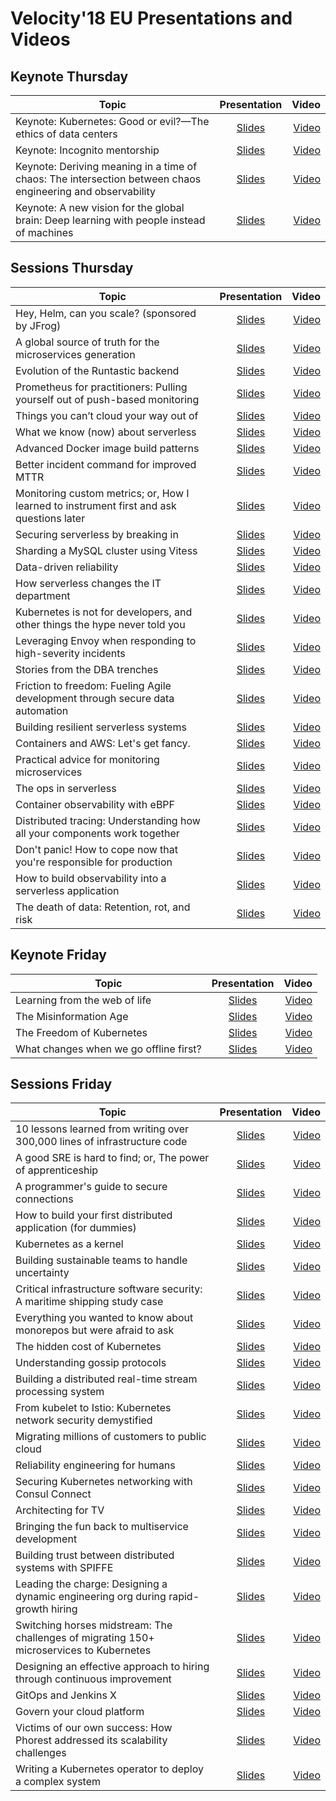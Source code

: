 # Velocity'18 EU Presentations and Videos


## Keynote Thursday

| Topic        | Presentation          | Video  |
| ------------- |:-------------:| -----:|
| Keynote: Kubernetes: Good or evil?—The ethics of data centers | [Slides]() |[Video]() |
| Keynote: Incognito mentorship | [Slides]() |[Video](https://youtu.be/ETIf2GDrWMA) |
| Keynote: Deriving meaning in a time of chaos: The intersection between chaos engineering and observability | [Slides]() |[Video](https://www.oreilly.com/ideas/deriving-meaning-in-a-time-of-chaos) |
| Keynote: A new vision for the global brain: Deep learning with people instead of machines | [Slides]() |[Video](https://www.oreilly.com/ideas/a-new-vision-for-the-global-brain-deep-learning-with-people-instead-of-machines) |


## Sessions Thursday

| Topic        | Presentation          | Video  |
| ------------- |:-------------:| -----:|
| Hey, Helm, can you scale? (sponsored by JFrog) |[Slides]() |[Video]() |
| A global source of truth for the microservices generation |[Slides]() |[Video]() |
| Evolution of the Runtastic backend |[Slides]() |[Video]() |
| Prometheus for practitioners: Pulling yourself out of push-based monitoring |[Slides]() |[Video]() |
| Things you can’t cloud your way out of |[Slides]() |[Video]() |
| What we know (now) about serverless |[Slides]() |[Video]() |
| Advanced Docker image build patterns |[Slides]() |[Video]() |
| Better incident command for improved MTTR |[Slides]() |[Video]() |
| Monitoring custom metrics; or, How I learned to instrument first and ask questions later |[Slides]() |[Video]() |
| Securing serverless by breaking in |[Slides]() |[Video]() |
| Sharding a MySQL cluster using Vitess |[Slides]() |[Video]() |
| Data-driven reliability |[Slides]() |[Video]() |
| How serverless changes the IT department |[Slides](https://cdn.oreillystatic.com/en/assets/1/event/276/How%20serverless%20changes%20the%20IT%20department%20Presentation.pdf) |[Video]() |
| Kubernetes is not for developers, and other things the hype never told you |[Slides](https://cdn.oreillystatic.com/en/assets/1/event/276/Kubernetes%20is%20not%20for%20developers%2C%20and%20other%20things%20the%20hype%20never%20told%20you%20Presentation.pdf) |[Video]() |
| Leveraging Envoy when responding to high-severity incidents |[Slides]() |[Video]() |
| Stories from the DBA trenches |[Slides]() |[Video]() |
| Friction to freedom: Fueling Agile development through secure data automation |[Slides](https://cdn.oreillystatic.com/en/assets/1/event/276/Friction%20to%20freedom_%20Fueling%20Agile%20development%20through%20secure%20data%20automation%20Presentation.pdf) |[Video]() |
| Building resilient serverless systems |[Slides](https://cdn.oreillystatic.com/en/assets/1/event/276/Building%20resilient%20serverless%20systems%20Presentation.pdf) |[Video]() |
| Containers and AWS: Let's get fancy. |[Slides]() |[Video]() |
| Practical advice for monitoring microservices |[Slides]() |[Video]() |
| The ops in serverless |[Slides]() |[Video]() |
| Container observability with eBPF |[Slides]() |[Video]() |
| Distributed tracing: Understanding how all your components work together |[Slides](https://cdn.oreillystatic.com/en/assets/1/event/276/Distributed%20tracing_%20Understanding%20how%20all%20your%20components%20work%20together%20Presentation.pdf) |[Video]() |
| Don't panic! How to cope now that you're responsible for production |[Slides](https://cdn.oreillystatic.com/en/assets/1/event/276/Don_t%20panic_%20How%20to%20cope%20now%20that%20you_re%20responsible%20for%20production%20Presentation.pdf) |[Video]() |
| How to build observability into a serverless application |[Slides](https://www.slideshare.net/theburningmonk/how-to-build-observability-into-serverless-oreilly-velocity-2018) |[Video]() |
| The death of data: Retention, rot, and risk |[Slides]() |[Video]() |


## Keynote Friday

| Topic        | Presentation          | Video  |
| ------------- |:-------------:| -----:|
| Learning from the web of life |[Slides]() |[Video]() |
| The Misinformation Age |[Slides]() |[Video]() |
| The Freedom of Kubernetes |[Slides]() |[Video]() |
| What changes when we go offline first? |[Slides]() |[Video]() |


## Sessions Friday

| Topic        | Presentation          | Video  |
| ------------- |:-------------:| -----:|
| 10 lessons learned from writing over 300,000 lines of infrastructure code |[Slides]() |[Video]() |
| A good SRE is hard to find; or, The power of apprenticeship |[Slides](https://cdn.oreillystatic.com/en/assets/1/event/276/A%20good%20SRE%20is%20hard%20to%20find_%20or%2C%20The%20power%20of%20apprenticeship%20Presentation.pptx) |[Video]() |
| A programmer's guide to secure connections |[Slides]() |[Video]() |
| How to build your first distributed application (for dummies) |[Slides]() |[Video]() |
| Kubernetes as a kernel |[Slides]() |[Video]() |
| Building sustainable teams to handle uncertainty |[Slides]() |[Video]() |
| Critical infrastructure software security: A maritime shipping study case |[Slides](https://cdn.oreillystatic.com/en/assets/1/event/276/Critical%20infrastructure%20software%20security_%20A%20maritime%20shipping%20study%20case%20Presentation.pdf) |[Video]() |
| Everything you wanted to know about monorepos but were afraid to ask |[Slides]() |[Video]() |
| The hidden cost of Kubernetes |[Slides]() |[Video]() |
| Understanding gossip protocols |[Slides]() |[Video]() |
| Building a distributed real-time stream processing system |[Slides](https://cdn.oreillystatic.com/en/assets/1/event/276/Building%20a%20distributed%20real-time%20stream%20processing%20system%20Presentation.pdf) |[Video]() |
| From kubelet to Istio: Kubernetes network security demystified |[Slides]() |[Video]() |
| Migrating millions of customers to public cloud |[Slides]() |[Video]() |
| Reliability engineering for humans |[Slides]() |[Video]() |
| Securing Kubernetes networking with Consul Connect |[Slides]() |[Video]() |
| Architecting for TV |[Slides]() |[Video]() |
| Bringing the fun back to multiservice development |[Slides]() |[Video]() |
| Building trust between distributed systems with SPIFFE |[Slides]() |[Video]() |
| Leading the charge: Designing a dynamic engineering org during rapid-growth hiring |[Slides]() |[Video]() |
| Switching horses midstream: The challenges of migrating 150+ microservices to Kubernetes |[Slides]() |[Video]() |
| Designing an effective approach to hiring through continuous improvement |[Slides]() |[Video]() |
| GitOps and Jenkins X |[Slides]() |[Video]() |
| Govern your cloud platform |[Slides]() |[Video]() |
| Victims of our own success: How Phorest addressed its scalability challenges |[Slides]() |[Video]() |
| Writing a Kubernetes operator to deploy a complex system |[Slides]() |[Video]() |
